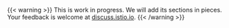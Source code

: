 ---
---
{{< warning >}}
This is work in progress. We will add its sections in pieces. Your feedback is welcome at [discuss.istio.io](https://discuss.istio.io).
{{< /warning >}}
